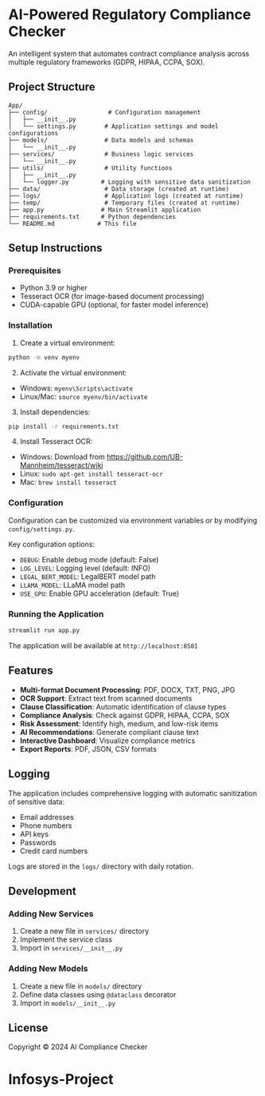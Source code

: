 # AI-Powered Regulatory Compliance Checker

An intelligent system that automates contract compliance analysis across multiple regulatory frameworks (GDPR, HIPAA, CCPA, SOX).

## Project Structure

```
App/
├── config/                 # Configuration management
│   ├── __init__.py
│   └── settings.py        # Application settings and model configurations
├── models/                # Data models and schemas
│   └── __init__.py
├── services/              # Business logic services
│   └── __init__.py
├── utils/                 # Utility functions
│   ├── __init__.py
│   └── logger.py         # Logging with sensitive data sanitization
├── data/                  # Data storage (created at runtime)
├── logs/                  # Application logs (created at runtime)
├── temp/                  # Temporary files (created at runtime)
├── app.py                # Main Streamlit application
├── requirements.txt      # Python dependencies
└── README.md            # This file
```

## Setup Instructions

### Prerequisites

- Python 3.9 or higher
- Tesseract OCR (for image-based document processing)
- CUDA-capable GPU (optional, for faster model inference)

### Installation

1. Create a virtual environment:
```bash
python -m venv myenv
```

2. Activate the virtual environment:
- Windows: `myenv\Scripts\activate`
- Linux/Mac: `source myenv/bin/activate`

3. Install dependencies:
```bash
pip install -r requirements.txt
```

4. Install Tesseract OCR:
- Windows: Download from https://github.com/UB-Mannheim/tesseract/wiki
- Linux: `sudo apt-get install tesseract-ocr`
- Mac: `brew install tesseract`

### Configuration

Configuration can be customized via environment variables or by modifying `config/settings.py`.

Key configuration options:
- `DEBUG`: Enable debug mode (default: False)
- `LOG_LEVEL`: Logging level (default: INFO)
- `LEGAL_BERT_MODEL`: LegalBERT model path
- `LLAMA_MODEL`: LLaMA model path
- `USE_GPU`: Enable GPU acceleration (default: True)

### Running the Application

```bash
streamlit run app.py
```

The application will be available at `http://localhost:8501`

## Features

- **Multi-format Document Processing**: PDF, DOCX, TXT, PNG, JPG
- **OCR Support**: Extract text from scanned documents
- **Clause Classification**: Automatic identification of clause types
- **Compliance Analysis**: Check against GDPR, HIPAA, CCPA, SOX
- **Risk Assessment**: Identify high, medium, and low-risk items
- **AI Recommendations**: Generate compliant clause text
- **Interactive Dashboard**: Visualize compliance metrics
- **Export Reports**: PDF, JSON, CSV formats

## Logging

The application includes comprehensive logging with automatic sanitization of sensitive data:
- Email addresses
- Phone numbers
- API keys
- Passwords
- Credit card numbers

Logs are stored in the `logs/` directory with daily rotation.

## Development

### Adding New Services

1. Create a new file in `services/` directory
2. Implement the service class
3. Import in `services/__init__.py`

### Adding New Models

1. Create a new file in `models/` directory
2. Define data classes using `@dataclass` decorator
3. Import in `models/__init__.py`

## License

Copyright © 2024 AI Compliance Checker
# Infosys-Project
